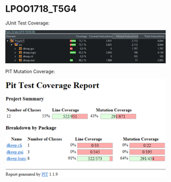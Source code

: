 # LPOO1718_T5G4

JUnit Test Coverage:

![JUnit Test Coverage](coverage.png)

PIT Mutation Coverage:

![PIT Test Coverage](mutations.png)
